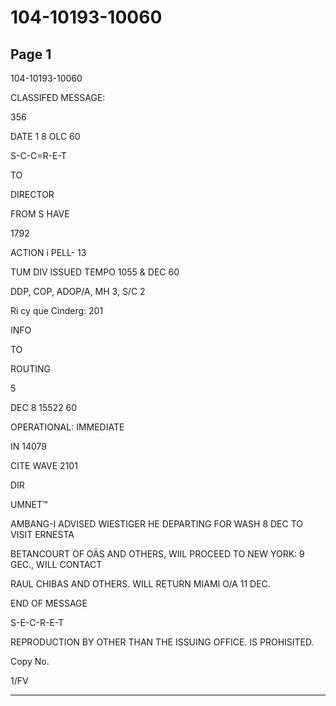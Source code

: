 # 104-10193-10060

## Page 1

104-10193-10060

CLASSIFED MESSAGE:

356

DATE 1 8 OLC 60

S-C-C=R-E-T

TO

DIRECTOR

FROM S HAVE

1792

ACTION i PELL- 13

TUM DIV ISSUED TEMPO 1055 & DEC 60

DDP, COP, ADOP/A, MH 3, S/C 2

Ri cy que Cinderg: 201

INFO

TO

ROUTING

5

DEC 8 15522 60

OPERATIONAL: IMMEDIATE

IN 14079

CITE WAVE 2101

DIR

UMNET™

AMBANG-I ADVISED WIESTIGER HE DEPARTING FOR WASH 8 DEC TO VISIT ERNESTA

BETANCOURT OF OÄS AND OTHERS, WIIL PROCEED TO NEW YORK: 9 GEC., WILL CONTACT

RAUL CHIBAS AND OTHERS. WILL RETURN MIAMI O/A 11 DEC.

END OF MESSAGE

S-E-C-R-E-T

REPRODUCTION BY OTHER THAN THE ISSUING OFFICE. IS PROHISITED.

Copy No.

1/FV

---

